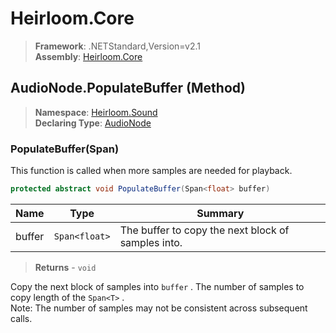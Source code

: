 # Heirloom.Core

> **Framework**: .NETStandard,Version=v2.1  
> **Assembly**: [Heirloom.Core][0]

## AudioNode.PopulateBuffer (Method)

> **Namespace**: [Heirloom.Sound][0]  
> **Declaring Type**: [AudioNode][1]

### PopulateBuffer(Span<float>)

This function is called when more samples are needed for playback.

```cs
protected abstract void PopulateBuffer(Span<float> buffer)
```

| Name   | Type          | Summary                                            |
|--------|---------------|----------------------------------------------------|
| buffer | `Span<float>` | The buffer to copy the next block of samples into. |

> **Returns** - `void`

Copy the next block of samples into `buffer` . The number of samples to copy length of the `Span<T>` .   
 Note: The number of samples may not be consistent across subsequent calls.

[0]: ../../../Heirloom.Core.md
[1]: ../AudioNode.md

